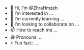 - 👋 Hi, I’m @ZhraHmzeh
- 👀 I’m interested in ...
- 🌱 I’m currently learning ...
- 💞️ I’m looking to collaborate on ...
- 📫 How to reach me ...
- 😄 Pronouns: ...
- ⚡ Fun fact: ...

<!---
ZhraHmzeh/ZhraHmzeh is a ✨ special ✨ repository because its `README.md` (this file) appears on your GitHub profile.
You can click the Preview link to take a look at your changes.
--->
